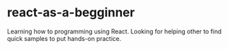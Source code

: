 # react-as-a-begginner
Learning how to programming  using React. Looking for helping other to find quick samples to put hands-on practice.

